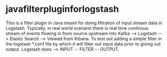 # javafilterpluginforlogstash
This is a filter plugin in Java meant for doing filtration of input stream data in Logstash.
Typically, in real world scenario there is real time continous stream of events flowing in from source upstream into Kafka --> Logstash --> Elastic Search --> Viewed from Kibana.
To test out adding a simple filter in the logstash *.conf file by which it will filter out input data prior to giving out output.
Logstash does --> INPUT -- FILTER -- OUTPUT.


